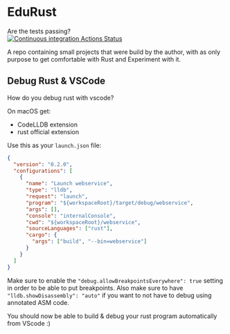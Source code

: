 # EduRust

Are the tests passing?  
[![Continuous integration Actions Status](https://github.com/GlenDC/edurust/workflows/Continuous%20integration/badge.svg)](https://github.com/GlenDC/edurust/actions)

A repo containing small projects that were build by the author,
with as only purpose to get comfortable with Rust and Experiment with it.

## Debug Rust & VSCode

How do you debug rust with vscode?

On macOS get:

- CodeLLDB extension
- rust official extension

Use this as your `launch.json` file:

```json
{
  "version": "0.2.0",
  "configurations": [
    {
      "name": "Launch webservice",
      "type": "lldb",
      "request": "launch",
      "program": "${workspaceRoot}/target/debug/webservice",
      "args": [],
      "console": "internalConsole",
      "cwd": "${workspaceRoot}/webservice",
      "sourceLanguages": ["rust"],
      "cargo": {
        "args": ["build", "--bin=webservice"]
      }
    }
  ]
}
```

Make sure to enable the `"debug.allowBreakpointsEverywhere": true` setting in order to be able to put breakpoints.
Also make sure to have `"lldb.showDisassembly": "auto"` if you want to not have to debug using annotated ASM code.

You should now be able to build & debug your rust program automatically from VScode :)

